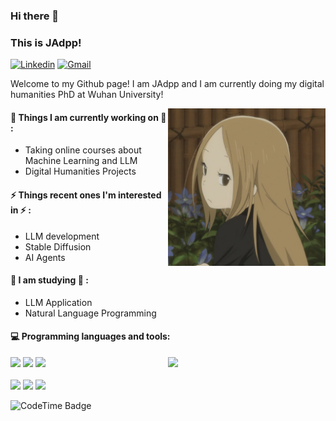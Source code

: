 ### Hi there 👋 
### This is JAdpp!

[![Linkedin](https://img.shields.io/badge/-LinkedIn-blue?style=flat&logo=Linkedin&logoColor=white)](https://www.linkedin.cn/incareer/in/yangming-zhang-38b8421a9/)
[![Gmail](https://img.shields.io/badge/-Gmail-c14438?style=flat&logo=Gmail&logoColor=white)](mailto:jadppcc@gmail.com)

Welcome to my Github page! I am JAdpp and I am currently doing my digital humanities PhD at Wuhan University!  

<img align="right" alt="img" src="https://github.com/JAdpp/JAdpp/blob/main/bloghead.jpg" width="50%" height="auto" />


#### 🌱 Things I am currently working on 🌱 : 
- Taking online courses about Machine Learning and LLM 
- Digital Humanities Projects
 
 
#### ⚡ Things recent ones I'm interested in ⚡ : 
- LLM development
- Stable Diffusion
- AI Agents

#### 🌻 I am studying 🌻 :
- LLM Application
- Natural Language Programming 

#### :computer: Programming languages and tools: 
<p>
	<img width="50%" align="right" src="https://github-readme-stats.vercel.app/api?username=JAdpp&show_icons=true&hide_border=true" />
 
<code><img width="10%" src="https://www.vectorlogo.zone/logos/python/python-ar21.svg"></code>
<code><img width="8%" src="https://www.vectorlogo.zone/logos/r-project/r-project-icon.svg"></code>
<code><img width="10%" src="https://www.vectorlogo.zone/logos/javascript/javascript-icon.svg"></code>\
<br />
<code><img width="10%" src="https://www.vectorlogo.zone/logos/djangoproject/djangoproject-icon.svg"></code>
<code><img width="10%" src="https://www.vectorlogo.zone/logos/php/php-icon.svg"></code>
<code><img width="10%" src="https://www.vectorlogo.zone/logos/d3js/d3js-icon.svg"></code>
</p>

![CodeTime Badge](https://img.shields.io/endpoint?style=social&color=222&url=https%3A%2F%2Fapi.codetime.dev%2Fshield%3Fid%3D26814%26project%3D%26in=0)
